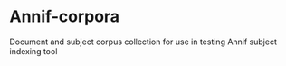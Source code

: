 # Annif-corpora
Document and subject corpus collection for use in testing Annif subject indexing tool
